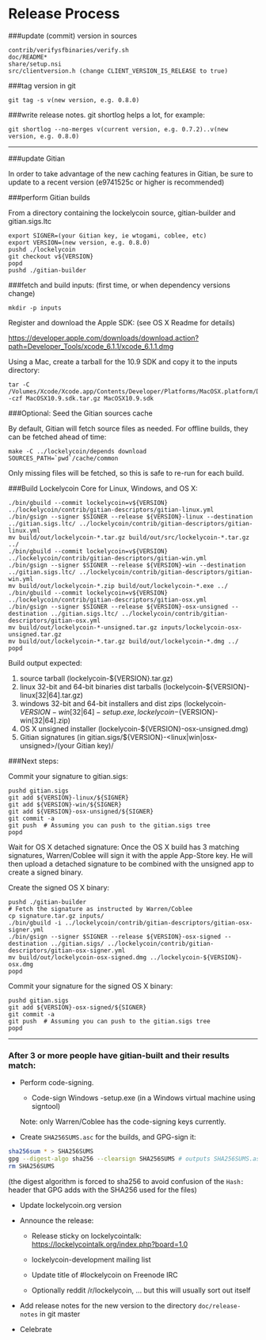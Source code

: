Release Process
====================

###update (commit) version in sources

	contrib/verifysfbinaries/verify.sh
	doc/README*
	share/setup.nsi
	src/clientversion.h (change CLIENT_VERSION_IS_RELEASE to true)

###tag version in git

	git tag -s v(new version, e.g. 0.8.0)

###write release notes. git shortlog helps a lot, for example:

	git shortlog --no-merges v(current version, e.g. 0.7.2)..v(new version, e.g. 0.8.0)

* * *

###update Gitian

 In order to take advantage of the new caching features in Gitian, be sure to update to a recent version (e9741525c or higher is recommended)

###perform Gitian builds

 From a directory containing the lockelycoin source, gitian-builder and gitian.sigs.ltc
  
    export SIGNER=(your Gitian key, ie wtogami, coblee, etc)
	export VERSION=(new version, e.g. 0.8.0)
	pushd ./lockelycoin
	git checkout v${VERSION}
	popd
	pushd ./gitian-builder

###fetch and build inputs: (first time, or when dependency versions change)

	mkdir -p inputs

 Register and download the Apple SDK: (see OS X Readme for details)

 https://developer.apple.com/downloads/download.action?path=Developer_Tools/xcode_6.1.1/xcode_6.1.1.dmg

 Using a Mac, create a tarball for the 10.9 SDK and copy it to the inputs directory:

	tar -C /Volumes/Xcode/Xcode.app/Contents/Developer/Platforms/MacOSX.platform/Developer/SDKs/ -czf MacOSX10.9.sdk.tar.gz MacOSX10.9.sdk

###Optional: Seed the Gitian sources cache

  By default, Gitian will fetch source files as needed. For offline builds, they can be fetched ahead of time:

	make -C ../lockelycoin/depends download SOURCES_PATH=`pwd`/cache/common

  Only missing files will be fetched, so this is safe to re-run for each build.

###Build Lockelycoin Core for Linux, Windows, and OS X:

	./bin/gbuild --commit lockelycoin=v${VERSION} ../lockelycoin/contrib/gitian-descriptors/gitian-linux.yml
	./bin/gsign --signer $SIGNER --release ${VERSION}-linux --destination ../gitian.sigs.ltc/ ../lockelycoin/contrib/gitian-descriptors/gitian-linux.yml
	mv build/out/lockelycoin-*.tar.gz build/out/src/lockelycoin-*.tar.gz ../
	./bin/gbuild --commit lockelycoin=v${VERSION} ../lockelycoin/contrib/gitian-descriptors/gitian-win.yml
	./bin/gsign --signer $SIGNER --release ${VERSION}-win --destination ../gitian.sigs.ltc/ ../lockelycoin/contrib/gitian-descriptors/gitian-win.yml
	mv build/out/lockelycoin-*.zip build/out/lockelycoin-*.exe ../
	./bin/gbuild --commit lockelycoin=v${VERSION} ../lockelycoin/contrib/gitian-descriptors/gitian-osx.yml
	./bin/gsign --signer $SIGNER --release ${VERSION}-osx-unsigned --destination ../gitian.sigs.ltc/ ../lockelycoin/contrib/gitian-descriptors/gitian-osx.yml
	mv build/out/lockelycoin-*-unsigned.tar.gz inputs/lockelycoin-osx-unsigned.tar.gz
	mv build/out/lockelycoin-*.tar.gz build/out/lockelycoin-*.dmg ../
	popd
  Build output expected:

  1. source tarball (lockelycoin-${VERSION}.tar.gz)
  2. linux 32-bit and 64-bit binaries dist tarballs (lockelycoin-${VERSION}-linux[32|64].tar.gz)
  3. windows 32-bit and 64-bit installers and dist zips (lockelycoin-${VERSION}-win[32|64]-setup.exe, lockelycoin-${VERSION}-win[32|64].zip)
  4. OS X unsigned installer (lockelycoin-${VERSION}-osx-unsigned.dmg)
  5. Gitian signatures (in gitian.sigs/${VERSION}-<linux|win|osx-unsigned>/(your Gitian key)/

###Next steps:

Commit your signature to gitian.sigs:

	pushd gitian.sigs
	git add ${VERSION}-linux/${SIGNER}
	git add ${VERSION}-win/${SIGNER}
	git add ${VERSION}-osx-unsigned/${SIGNER}
	git commit -a
	git push  # Assuming you can push to the gitian.sigs tree
	popd

  Wait for OS X detached signature:
	Once the OS X build has 3 matching signatures, Warren/Coblee will sign it with the apple App-Store key.
	He will then upload a detached signature to be combined with the unsigned app to create a signed binary.

  Create the signed OS X binary:

	pushd ./gitian-builder
	# Fetch the signature as instructed by Warren/Coblee
	cp signature.tar.gz inputs/
	./bin/gbuild -i ../lockelycoin/contrib/gitian-descriptors/gitian-osx-signer.yml
	./bin/gsign --signer $SIGNER --release ${VERSION}-osx-signed --destination ../gitian.sigs/ ../lockelycoin/contrib/gitian-descriptors/gitian-osx-signer.yml
	mv build/out/lockelycoin-osx-signed.dmg ../lockelycoin-${VERSION}-osx.dmg
	popd

Commit your signature for the signed OS X binary:

	pushd gitian.sigs
	git add ${VERSION}-osx-signed/${SIGNER}
	git commit -a
	git push  # Assuming you can push to the gitian.sigs tree
	popd

-------------------------------------------------------------------------

### After 3 or more people have gitian-built and their results match:

- Perform code-signing.

    - Code-sign Windows -setup.exe (in a Windows virtual machine using signtool)

  Note: only Warren/Coblee has the code-signing keys currently.

- Create `SHA256SUMS.asc` for the builds, and GPG-sign it:
```bash
sha256sum * > SHA256SUMS
gpg --digest-algo sha256 --clearsign SHA256SUMS # outputs SHA256SUMS.asc
rm SHA256SUMS
```
(the digest algorithm is forced to sha256 to avoid confusion of the `Hash:` header that GPG adds with the SHA256 used for the files)

- Update lockelycoin.org version

- Announce the release:

  - Release sticky on lockelycointalk: https://lockelycointalk.org/index.php?board=1.0

  - lockelycoin-development mailing list

  - Update title of #lockelycoin on Freenode IRC

  - Optionally reddit /r/lockelycoin, ... but this will usually sort out itself

- Add release notes for the new version to the directory `doc/release-notes` in git master

- Celebrate 
